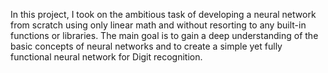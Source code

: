 In this project, I took on the ambitious task of developing a neural network from scratch using only linear math and without resorting to any built-in functions or libraries. The main goal is to gain a deep understanding of the basic concepts of neural networks and to create a simple yet fully functional neural network for Digit recognition.
 
